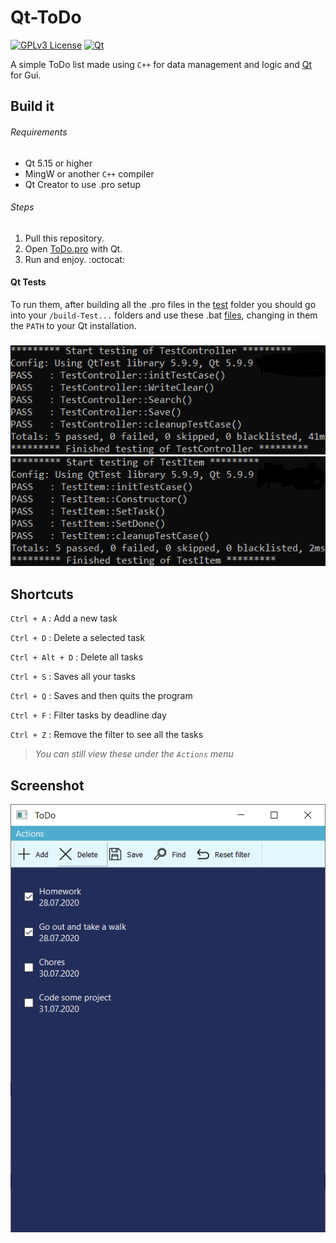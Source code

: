 # Qt-ToDo

[![GPLv3 License](https://img.shields.io/badge/License-GPL%20v3-yellow.svg)](https://opensource.org/licenses/)
[![Qt](https://camo.githubusercontent.com/20b46b5f6c00149c9909f644845e4b17cdb94941/68747470733a2f2f696d672e736869656c64732e696f2f62616467652f51742d716d616b652d677265656e2e737667)](https://github.com/qt)

A simple ToDo list made using `C++` for data management and logic and [Qt](https://github.com/qt) for Gui.

## Build it

###### Requirements

* Qt 5.15 or higher
* MingW or another `C++` compiler
* Qt Creator to use .pro setup

###### Steps

1. Pull this repository.
2. Open [ToDo.pro](https://github.com/albbus-stack/Qt-ToDo/blob/master/ToDo.pro) with Qt.
3. Run and enjoy. :octocat:

#### Qt Tests

To run them, after building all the .pro files in the [test](https://github.com/albbus-stack/Qt-ToDo/tree/master/tests) folder you should go into your `/build-Test...` folders and use these .bat [files](https://github.com/albbus-stack/Qt-ToDo/blob/master/build/testController/TestController.bat), changing in them the `PATH` to your Qt installation.

#####
![Tests](https://github.com/albbus-stack/Qt-ToDo/blob/master/tests/Tests.png)

## Shortcuts

`Ctrl + A` : Add a new task

`Ctrl + D` : Delete a selected task

`Ctrl + Alt + D` : Delete all tasks

`Ctrl + S` : Saves all your tasks

`Ctrl + Q` : Saves and then quits the program

`Ctrl + F` : Filter tasks by deadline day

`Ctrl + Z` : Remove the filter to see all the tasks

> *You can still view these under the `Actions` menu*

## Screenshot

![Screenshot](https://github.com/albbus-stack/Qt-ToDo/blob/master/ToDo_capture.PNG)
